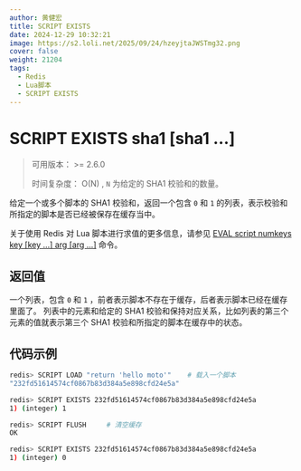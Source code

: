 ```yaml
---
author: 黄健宏
title: SCRIPT EXISTS
date: 2024-12-29 10:32:21
image: https://s2.loli.net/2025/09/24/hzeyjtaJWSTmg32.png
cover: false
weight: 21204
tags:
  - Redis
  - Lua脚本
  - SCRIPT EXISTS
---
```


# SCRIPT EXISTS sha1 [sha1 …]

> 可用版本： >= 2.6.0
> 
> 时间复杂度： O(N) , `N` 为给定的 SHA1 校验和的数量。

给定一个或多个脚本的 SHA1 校验和，返回一个包含 `0` 和 `1` 的列表，表示校验和所指定的脚本是否已经被保存在缓存当中。

关于使用 Redis 对 Lua 脚本进行求值的更多信息，请参见 [EVAL script numkeys key [key …] arg [arg …]](eval.html#eval) 命令。

## 返回值

一个列表，包含 `0` 和 `1` ，前者表示脚本不存在于缓存，后者表示脚本已经在缓存里面了。 列表中的元素和给定的 SHA1 校验和保持对应关系，比如列表的第三个元素的值就表示第三个 SHA1 校验和所指定的脚本在缓存中的状态。

## 代码示例

```bash
redis> SCRIPT LOAD "return 'hello moto'"    # 载入一个脚本
"232fd51614574cf0867b83d384a5e898cfd24e5a"

redis> SCRIPT EXISTS 232fd51614574cf0867b83d384a5e898cfd24e5a
1) (integer) 1

redis> SCRIPT FLUSH     # 清空缓存
OK

redis> SCRIPT EXISTS 232fd51614574cf0867b83d384a5e898cfd24e5a
1) (integer) 0
```